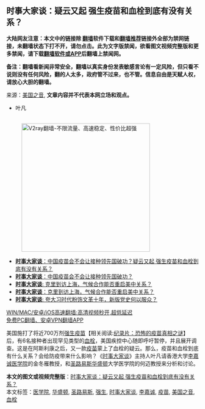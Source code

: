  <h2>时事大家谈：疑云又起 强生疫苗和血栓到底有没有关系？</h2> <p class="notice"><b>大陆网友注意：本文中的链接除 <a href="https://github.com/bannedbook/fanqiang" >翻墙</a>软件下载和<a href="https://github.com/killgcd/justmysocks/blob/master/README.md">翻墙推荐</a>链接外全部为禁网链接，未翻墙状态下打不开，请勿点击。此为文字版禁闻，欲看图文视频完整版和更多禁闻，请下载<a href="https://github.com/bannedbook/fanqiang">翻墙软件或APP</a>后翻墙上禁闻网。</p><p>备注：翻墙看新闻非常安全，翻墙以真实身份发表敏感言论有一定风险，但只看不说则没有任何风险，翻的人太多，政府管不过来，也不管。信息自由是天赋人权，请放心大胆的翻墙。</b></p>  <div class="entry"> <p>来源：<a href="https://www.bannedbook.org/bnews/tag/%e7%be%8e%e5%9b%bd%e4%b9%8b%e9%9f%b3/" class="st_tag internal_tag" rel="tag" title="标签 美国之音 下的日志">美国之音</a>, <strong>文章内容并不代表本网立场和观点。</strong></p> <ul> <li> 叶凡 </li> </ul> <p><figure></figure> </p>  <p><figure class="op-interactive"><br/><a href="https://github.com/bannedbook/fanqiang/wiki/V2ray%E6%9C%BA%E5%9C%BA"><img src="https://raw.githubusercontent.com/bannedbook/fanqiang/master/v2ss/images/v2free.jpg" width="336" alt="V2ray翻墙-不限流量、高速稳定、性价比超强"></a><br/></figure> </p> <ul class='op-related-articles' title='相关阅读'> <li><a href='https://www.bannedbook.org/bnews/comments/20210417/1528421.html' target='_blank'><b>时事大家谈</b>：中国疫苗会不会让接种领先国破功？疑云又起 强生疫苗和血栓到底有没有关系？</a></li> <li><a href='https://www.bannedbook.org/bnews/headline/20210417/1528419.html' target='_blank'><b>时事大家谈</b>：中国疫苗会不会让接种领先国破功？</a></li> <li><a href='https://www.bannedbook.org/bnews/headline/20210416/1527154.html' target='_blank'><b>时事大家谈</b>: 克里到访上海，气候合作能否重启美中关系？</a></li> <li><a href='https://www.bannedbook.org/bnews/headline/20210415/1527028.html' target='_blank'><b>时事大家谈</b>：克里到访上海，气候合作能否重启美中关系？</a></li> <li><a href='https://www.bannedbook.org/bnews/headline/20210414/1526266.html' target='_blank'><b>时事大家谈</b>: 夸大习时代粉饰文革十年，新版党史何以服众？</a></li> </ul> <p class="texttj"> <a href="https://github.com/bannedbook/fanqiang/wiki/V2ray%E6%9C%BA%E5%9C%BA" target="_blank">WIN/MAC/安卓/iOS高速翻墙:高清视频秒开,超低延迟</a><br/> <a href="https://github.com/bannedbook/fanqiang/wiki/%E7%A6%81%E9%97%BB%E7%BD%91%E5%AE%89%E5%8D%93%E7%BF%BB%E5%A2%99%E6%96%B0%E9%97%BBAPP" target="_blank">免费PC翻墙、安卓VPN翻墙APP</a></p> <p >美国施打了将近700万剂<a href="https://www.bannedbook.org/bnews/tag/%e5%bc%ba%e7%94%9f/" class="st_tag internal_tag" rel="tag" title="标签 强生 下的日志">强生</a><span class='wp_keywordlink'><a href="https://www.bannedbook.org/bnews/tculture/20160630/551027.html" title="疫苗" target="_blank">疫苗</a></span>【相关阅读:<a href='https://www.bannedbook.org/bnews/topimagenews/20180408/925060.html' target='_blank'>纪录片：恐怖的疫苗真相之谜</a>】后，有6名接种者出现罕见类型的<a href="https://www.bannedbook.org/bnews/tag/%E8%A1%80%E6%A0%93/" class="st_tag internal_tag" rel="tag" title="标签 血栓 下的日志">血栓</a>，美国疾控中心随即呼吁暂停，并且展开调查。这是在阿斯利康之后，又一款<a href="https://www.bannedbook.org/bnews/tag/%e7%96%ab%e8%8b%97/" class="st_tag internal_tag" rel="tag" title="标签 疫苗 下的日志">疫苗</a>蒙上了血栓的疑云。那么，疫苗和血栓到底有什么关系？会给防疫带来什么影响？《<a href="https://www.bannedbook.org/bnews/tag/%e6%97%b6%e4%ba%8b%e5%a4%a7%e5%ae%b6%e8%b0%88/" class="st_tag internal_tag" rel="tag" title="标签 时事大家谈 下的日志">时事大家谈</a>》主持人叶凡请香港大学<a href="https://www.bannedbook.org/bnews/tag/%e6%9d%8e%e5%98%89%e8%af%9a/" class="st_tag internal_tag" rel="tag" title="标签 李嘉诚 下的日志">李嘉诚</a><a href="https://www.bannedbook.org/bnews/tag/%E5%8C%BB%E5%AD%A6%E9%99%A2/" class="st_tag internal_tag" rel="tag" title="标签 医学院 下的日志">医学院</a>的金冬雁教授，和<a href="https://www.bannedbook.org/bnews/tag/%E5%9C%A3%E8%B7%AF%E6%98%93%E6%96%AF/" class="st_tag internal_tag" rel="tag" title="标签 圣路易斯 下的日志">圣路易斯</a><a href="https://www.bannedbook.org/bnews/tag/%e5%8d%8e%e7%9b%9b%e9%a1%bf/" class="st_tag internal_tag" rel="tag" title="标签 华盛顿 下的日志">华盛顿</a>大学医学院的何迈教授来分析和讨论。</p><a name='sharetosocial'></a>       <div><b>本文的图文或视频完整版</b>：<a href='https://www.bannedbook.org/bnews/comments/20210417/1528437.html'>时事大家谈：疑云又起 强生疫苗和血栓到底有没有关系？</a></div>  </div><!--END ENTRY--> <div class="postfooter"> <div>本文标签：<a href="https://www.bannedbook.org/bnews/tag/%E5%8C%BB%E5%AD%A6%E9%99%A2/" rel="tag">医学院</a>, <a href="https://www.bannedbook.org/bnews/tag/%e5%8d%8e%e7%9b%9b%e9%a1%bf/" rel="tag">华盛顿</a>, <a href="https://www.bannedbook.org/bnews/tag/%E5%9C%A3%E8%B7%AF%E6%98%93%E6%96%AF/" rel="tag">圣路易斯</a>, <a href="https://www.bannedbook.org/bnews/tag/%e5%bc%ba%e7%94%9f/" rel="tag">强生</a>, <a href="https://www.bannedbook.org/bnews/tag/%e6%97%b6%e4%ba%8b%e5%a4%a7%e5%ae%b6%e8%b0%88/" rel="tag">时事大家谈</a>, <a href="https://www.bannedbook.org/bnews/tag/%e6%9d%8e%e5%98%89%e8%af%9a/" rel="tag">李嘉诚</a>, <a href="https://www.bannedbook.org/bnews/tag/%e7%96%ab%e8%8b%97/" rel="tag">疫苗</a>, <a href="https://www.bannedbook.org/bnews/tag/%e7%be%8e%e5%9b%bd%e4%b9%8b%e9%9f%b3/" rel="tag">美国之音</a>, <a href="https://www.bannedbook.org/bnews/tag/%E8%A1%80%E6%A0%93/" rel="tag">血栓</a></div>  </div><!--END POSTFOOTER--> 